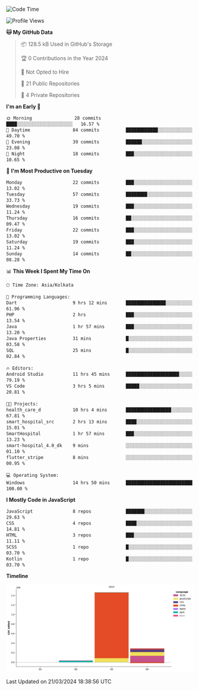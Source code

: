 <!--START_SECTION:waka-->
![Code Time](http://img.shields.io/badge/Code%20Time-287%20hrs%2021%20mins-blue)

![Profile Views](http://img.shields.io/badge/Profile%20Views-0-blue)

**🐱 My GitHub Data** 

> 📦 128.5 kB Used in GitHub's Storage 
 > 
> 🏆 0 Contributions in the Year 2024
 > 
> 🚫 Not Opted to Hire
 > 
> 📜 21 Public Repositories 
 > 
> 🔑 4 Private Repositories 
 > 
**I'm an Early 🐤** 

```text
🌞 Morning                28 commits          ████░░░░░░░░░░░░░░░░░░░░░   16.57 % 
🌆 Daytime                84 commits          ████████████░░░░░░░░░░░░░   49.70 % 
🌃 Evening                39 commits          ██████░░░░░░░░░░░░░░░░░░░   23.08 % 
🌙 Night                  18 commits          ███░░░░░░░░░░░░░░░░░░░░░░   10.65 % 
```
📅 **I'm Most Productive on Tuesday** 

```text
Monday                   22 commits          ███░░░░░░░░░░░░░░░░░░░░░░   13.02 % 
Tuesday                  57 commits          ████████░░░░░░░░░░░░░░░░░   33.73 % 
Wednesday                19 commits          ███░░░░░░░░░░░░░░░░░░░░░░   11.24 % 
Thursday                 16 commits          ██░░░░░░░░░░░░░░░░░░░░░░░   09.47 % 
Friday                   22 commits          ███░░░░░░░░░░░░░░░░░░░░░░   13.02 % 
Saturday                 19 commits          ███░░░░░░░░░░░░░░░░░░░░░░   11.24 % 
Sunday                   14 commits          ██░░░░░░░░░░░░░░░░░░░░░░░   08.28 % 
```


📊 **This Week I Spent My Time On** 

```text
🕑︎ Time Zone: Asia/Kolkata

💬 Programming Languages: 
Dart                     9 hrs 12 mins       ███████████████░░░░░░░░░░   61.96 % 
PHP                      2 hrs               ███░░░░░░░░░░░░░░░░░░░░░░   13.54 % 
Java                     1 hr 57 mins        ███░░░░░░░░░░░░░░░░░░░░░░   13.20 % 
Java Properties          31 mins             █░░░░░░░░░░░░░░░░░░░░░░░░   03.58 % 
SQL                      25 mins             █░░░░░░░░░░░░░░░░░░░░░░░░   02.84 % 

🔥 Editors: 
Android Studio           11 hrs 45 mins      ████████████████████░░░░░   79.19 % 
VS Code                  3 hrs 5 mins        █████░░░░░░░░░░░░░░░░░░░░   20.81 % 

🐱‍💻 Projects: 
health_care_d            10 hrs 4 mins       █████████████████░░░░░░░░   67.81 % 
smart_hospital_src       2 hrs 13 mins       ████░░░░░░░░░░░░░░░░░░░░░   15.01 % 
SmartHospital            1 hr 57 mins        ███░░░░░░░░░░░░░░░░░░░░░░   13.23 % 
smart-hospital_4.0_dk    9 mins              ░░░░░░░░░░░░░░░░░░░░░░░░░   01.10 % 
flutter_stripe           8 mins              ░░░░░░░░░░░░░░░░░░░░░░░░░   00.95 % 

💻 Operating System: 
Windows                  14 hrs 50 mins      █████████████████████████   100.00 % 
```

**I Mostly Code in JavaScript** 

```text
JavaScript               8 repos             ███████░░░░░░░░░░░░░░░░░░   29.63 % 
CSS                      4 repos             ████░░░░░░░░░░░░░░░░░░░░░   14.81 % 
HTML                     3 repos             ███░░░░░░░░░░░░░░░░░░░░░░   11.11 % 
SCSS                     1 repo              █░░░░░░░░░░░░░░░░░░░░░░░░   03.70 % 
Kotlin                   1 repo              █░░░░░░░░░░░░░░░░░░░░░░░░   03.70 % 
```



**Timeline**

![Lines of Code chart](https://raw.githubusercontent.com/sairam030/sairam030/main/assets/bar_graph.png)


 Last Updated on 21/03/2024 18:38:56 UTC
<!--END_SECTION:waka-->

